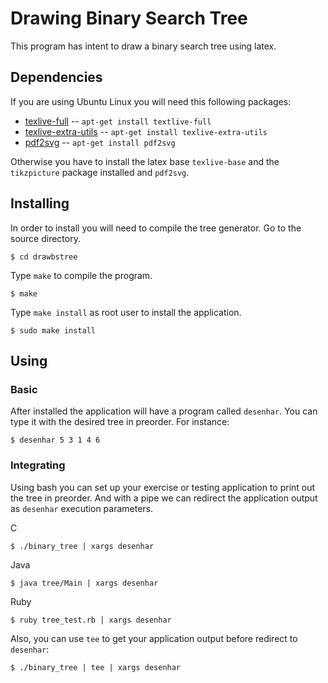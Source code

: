 Drawing Binary Search Tree
==========================

This program has intent to draw a binary search tree using latex.

Dependencies
------------

If you are using Ubuntu Linux you will need this following packages:

* [texlive-full](http://packages.ubuntu.com/search?keywords=texlive-full) -- `apt-get install textlive-full`
* [texlive-extra-utils](http://packages.ubuntu.com/search?keywords=texlive-extra-utils) -- `apt-get install texlive-extra-utils`
* [pdf2svg](http://packages.ubuntu.com/search?keywords=pdf2svg) -- `apt-get install pdf2svg`

Otherwise you have to install the latex base `texlive-base` and the 
`tikzpicture` package installed and `pdf2svg`.

Installing
----------

In order to install you will need to compile the tree generator. Go to the source directory.

	$ cd drawbstree
	
Type `make` to compile the program.

	$ make
	
Type `make install` as root user to install the application.

	$ sudo make install
	
Using
-----

### Basic

After installed the application will have a program called `desenhar`. 
You can type it with the desired tree in preorder. For instance:

	$ desenhar 5 3 1 4 6
	
### Integrating

Using bash you can set up your exercise or testing application to
print out the tree in preorder. And with a pipe we can redirect
the application output as `desenhar` execution parameters.

C

	$ ./binary_tree | xargs desenhar
	
Java

	$ java tree/Main | xargs desenhar
	
Ruby

	$ ruby tree_test.rb | xargs desenhar
	
Also, you can use `tee` to get your application output before 
redirect to `desenhar`:

	$ ./binary_tree | tee | xargs desenhar
	


